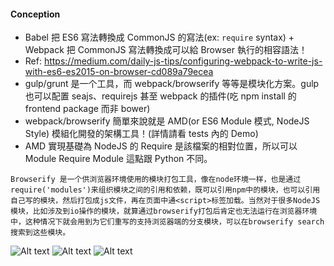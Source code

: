 #### Conception

- Babel 把 ES6 寫法轉換成 CommonJS 的寫法(ex: `require` syntax) + Webpack 把 CommonJS 寫法轉換成可以給 Browser 執行的相容語法！
- Ref: https://medium.com/daily-js-tips/configuring-webpack-to-write-js-with-es6-es2015-on-browser-cd089a79ecea
- gulp/grunt 是一个工具，而 webpack/browserify 等等是模块化方案。gulp 也可以配置 seajs、requirejs 甚至 webpack 的插件(吃 npm install 的 frontend package 而非 bower)
- webpack/browserify 簡單來說就是 AMD(or ES6 Module 模式, NodeJS Style) 模組化開發的架構工具！(詳情請看 tests 內的 Demo)
- AMD 實現基礎為 NodeJS 的 Require 是該檔案的相對位置，所以可以 Module Require Module 這點跟 Python 不同。

```
Browserify 是一个供浏览器环境使用的模块打包工具，像在node环境一样，也是通过require('modules')来组织模块之间的引用和依赖，既可以引用npm中的模块，也可以引用自己写的模块，然后打包成js文件，再在页面中通<script>标签加载。当然对于很多NodeJS模块，比如涉及到io操作的模块，就算通过browserify打包后肯定也无法运行在浏览器环境中，这种情况下就会用到为它们重写的支持浏览器端的分支模块，可以在browserify search搜索到这些模块。
```

![Alt text](https://raw.githubusercontent.com/scott1028/webpack-and-browserify-study/master/browserify_usage.png "browserify_usage.png")
![Alt text](https://raw.githubusercontent.com/scott1028/webpack-and-browserify-study/master/webpack_usage.png "webpack.png")
![Alt text](https://raw.githubusercontent.com/scott1028/webpack-and-browserify-study/master/webpack_with_gulp_usage.png "webpack_with_gulp_usage.png")
